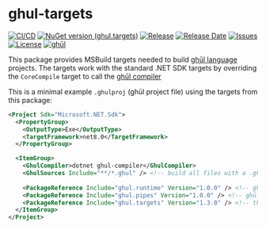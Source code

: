 # ghul-targets

[![CI/CD](https://img.shields.io/github/workflow/status/degory/ghul-targets/CICD)](https://github.com/degory/ghul-targets/actions?query=workflow%3ACICD)
[![NuGet version (ghul.targets)](https://img.shields.io/nuget/v/ghul.targets.svg)](https://www.nuget.org/packages/ghul.targets/)
[![Release](https://img.shields.io/github/v/release/degory/ghul-targets?label=release)](https://github.com/degory/ghul-targets/releases)
[![Release Date](https://img.shields.io/github/release-date/degory/ghul-targets)](https://github.com/degory/ghul-targets/releases)
[![Issues](https://img.shields.io/github/issues/degory/ghul-targets)](https://github.com/degory/ghul-targets/issues) 
[![License](https://img.shields.io/github/license/degory/ghul-targets)](https://github.com/degory/ghul-targets/blob/main/LICENSE)
[![ghūl](https://img.shields.io/badge/gh%C5%ABl-100%25!-information)](https://ghul.dev)

This package provides MSBuild targets needed to build [ghūl language](https://ghul.dev) projects.
The targets work with the standard .NET SDK targets 
by overriding the `CoreCompile` target to call the [ghūl compiler](https://github.com/degory/ghul)

This is a minimal example `.ghulproj` (ghūl project file) using the targets from this package:

```xml
<Project Sdk="Microsoft.NET.Sdk">
  <PropertyGroup>
    <OutputType>Exe</OutputType>
    <TargetFramework>net8.0</TargetFramework>
  </PropertyGroup>

  <ItemGroup>    
    <GhulCompiler>dotnet ghul-compiler</GhulCompiler>
    <GhulSources Include="**/*.ghul" /> <!-- build all files with a .ghul extension: -->
    
    <PackageReference Include="ghul.runtime" Version="1.0.0" /> <!-- ghūl runtime library -->
    <PackageReference Include="ghul.pipes" Version="1.0.0" /> <!-- ghūl pipes provides the pipe operator, filter, map reduce etc. -->
    <PackageReference Include="ghul.targets" Version="1.3.0" /> <!-- this package provides ghūl MSBuild targets: -->
  </ItemGroup>
</Project>

```